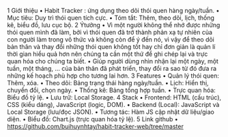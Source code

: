 1 Giới thiệu
   • Habit Tracker : ứng dụng theo dõi thói quen hàng ngày/tuần.
   • Mục tiêu: Duy trì thói quen tích cực.
   • Tóm tắt: Thêm, theo dõi, lịch, thống kê, biểu đồ, lưu cục bộ.
2 Ýtưởng
   • Vì một người không thể nhớ được những thói quen mình đã làm, bởi vì thói quen
   đã trở thành phản xạ tự nhiên của con người làm trong vô thức và không còn để ý
   đến nó, vì vậy để theo dõi bản thân và thay đổi những thói quen không tốt hay chỉ
   đơn giản là quản lí thời gian hiểu quả hơn nên chúng ta cần một thứ để ghi chép
   lại và trực quan hóa cho chúng ta biết.
   • Giúp người dùng nhìn nhận lại một ngày, một tuần, một tháng, ... của bản thân
   đã phát triển, thay đổi ra sao từ đó đưa ra những kế hoạch phù hợp cho tương lai
   hơn.
3 Features
   • Quản lý thói quen: Thêm, xóa.
   • Theo dõi: Bảng trạng thái hàng ngày/tuần.
   • Lịch: Hiển thị, chuyển đổi, chọn ngày.
   • Thống kê: Bảng tổng hợp tuần.
   • Trực quan hóa: Biểu đồ tỷ lệ.
   • Lưu trữ: Local Storage.
4 Stack
   • Frontend: HTML (cấu trúc), CSS (kiểu dáng), JavaScript (logic, DOM).
   • Backend (Local): JavaScript và Local Storage (lưu/đọc JSON).
   • Tương tác: Hàm JS cập nhật dữ liệu/giao diện.
   • Biểu đồ: Chart.js (trực quan hóa tỷ lệ).
5 Link github
   • https://github.com/buihuynhtay/habit-tracker-web/tree/master
